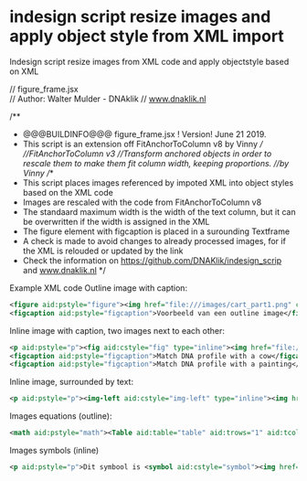 # indesign script resize  images and apply object style from XML import
Indesign script resize images from XML code and apply objectstyle based on XML

// figure_frame.jsx  
// Author: Walter Mulder - DNAklik
// www.dnaklik.nl
  
/** 
* @@@BUILDINFO@@@ figure_frame.jsx ! Version!  June 21 2019. 
* This script is an extension off FitAnchorToColumn v8 by Vinny
*/
//FitAnchorToColumn v3 
//Transform anchored objects in order to rescale them to make them fit column width, keeping proportions. 
//by Vinny 
/** 
* This script places  images referenced by impoted XML into object styles based on the XML code
* Images are rescaled with the code from FitAnchorToColumn v8
* The standaard maximum width is the width of the text column, but it can be overwritten if the width is assigned in the XML
* The figure element with figcaption is placed in a surounding Textframe
* A check is made to avoid changes to already processed images, for if the XML is relouded or updated by the link
* Check the information on https://github.com/DNAKlik/indesign_scrip and www.dnaklik.nl
 */
 
Example XML code
Outline image with caption:
```xml
<figure aid:pstyle="figure"><img href="file:///images/cart_part1.png" class="img-responsive"/> 
<figcaption aid:pstyle="figcaption">Voorbeeld van een outline image</figcaption></figure>
```
Inline image with caption, two images next to each other:
```xml
<p aid:pstyle="p"><fig aid:cstyle="fig" type="inline"><img href="file:///images/dna-plastiek-koe.png" width="310"/> 
<figcaption aid:pstyle="figcaption">Match DNA profile with a cow</figcaption></fig><fig aid:cstyle="fig" type="inline"><img href="file:///images/dna-mondriaan-bloeiende-boom.png" width="310"/> 
<figcaption aid:pstyle="figcaption">Match DNA profile with a painting</figcaption></fig></p>
```
Inline image, surrounded by text:
```xml
<p aid:pstyle="p"><img-left aid:cstyle="img-left" type="inline"><img href="file:///images/avatar.png" width="100" height="100"/></img-left>This script is developed by Walter Mulder from DNAklik.</p>
```
Images equations (outline):
```xml
<math aid:pstyle="math"><Table aid:table="table" aid:trows="1" aid:tcols="2" aid5:tablestyle="equation"><Cell aid:table="cell" aid5:cellstyle="eq" aid:crows="1" aid:ccols="1" aid:ccolwidth="460.00"><eq><img href="file:///math/tex-57w2bC.pdf" width="144%"/></eq></Cell><Cell aid:table="cell" aid5:cellstyle="eq_nr" aid:crows="1" aid:ccols="1" aid:ccolwidth="60.00"><p_eq_nr aid:pstyle="p_eq_nr"/></Cell></Table></math>
```
Images symbols (inline)
```xml
<p aid:pstyle="p">Dit symbool is <symbol aid:cstyle="symbol"><img href="file:///symbol/tex-hDKnus.pdf" width="144%"/></symbol> die in de vergelijking staat</p>
```
